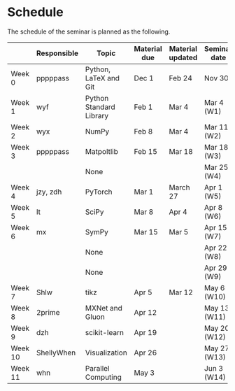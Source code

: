 # Schedule

The schedule of the seminar is planned as the following.

| | Responsible | Topic | Material due | Material updated | Seminar date |
| - | - | - | - | - | - |
| Week 0 | pppppass | Python, LaTeX and Git | Dec 1 | Feb 24 | Nov 30 |
| Week 1 | wyf | Python Standard Library | Feb 1 | Mar 4 | Mar 4 (W1) |
| Week 2 | wyx | NumPy | Feb 8 | Mar 4 | Mar 11 (W2) |
| Week 3 | pppppass | Matpoltlib | Feb 15 | Mar 18 | Mar 18 (W3) |
| | | None | | | Mar 25 (W4) |
| Week 4 | jzy, zdh | PyTorch | Mar 1 | March 27 | Apr 1 (W5) |
| Week 5 | lt | SciPy | Mar 8 | Apr 4 | Apr 8 (W6) |
| Week 6 | mx | SymPy | Mar 15 | Mar 5 | Apr 15 (W7) |
| | | None | | | Apr 22 (W8) |
| | | None | | | Apr 29 (W9) |
| Week 7 | Shlw | tikz | Apr 5 | Mar 12 | May 6 (W10) |
| Week 8 | 2prime | MXNet and Gluon | Apr 12 | | May 13 (W11) |
| Week 9 | dzh | scikit-learn | Apr 19 | | May 20 (W12) |
| Week 10 | ShellyWhen | Visualization | Apr 26 | | May 27 (W13) |
| Week 11 | whn | Parallel Computing | May 3 | | Jun 3 (W14) |

